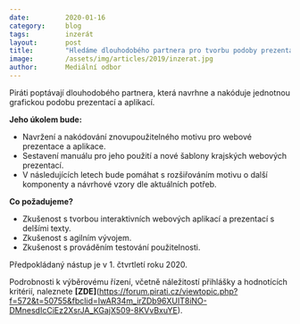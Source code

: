 ```yaml
---
date:         2020-01-16
category:     blog
tags:         inzerát
layout:       post
title:        "Hledáme dlouhodobého partnera pro tvorbu podoby prezentací a aplikací"
image:        /assets/img/articles/2019/inzerat.jpg 
author:       Mediální odbor
---
```


Piráti poptávají dlouhodobého partnera, která navrhne a nakóduje jednotnou grafickou podobu prezentací a aplikací. 

**Jeho úkolem bude:**

* Navržení a nakódování znovupoužitelného motivu pro webové prezentace a aplikace.
* Sestavení manuálu pro jeho použití a nové šablony krajských webových prezentací.
* V následujících letech bude pomáhat s rozšiřováním motivu o další komponenty a návrhové vzory dle aktuálních potřeb.

**Co požadujeme?**

* Zkušenost s tvorbou interaktivních webových aplikací a prezentací s delšími texty.
* Zkušenost s agilním vývojem.
* Zkušenost s prováděním testování použitelnosti.

Předpokládaný nástup je v 1. čtvrtletí roku 2020.

Podrobnosti k výběrovému řízení, včetně náležitostí přihlášky a hodnotících kritérií, naleznete **[ZDE]**(https://forum.pirati.cz/viewtopic.php?f=572&t=50755&fbclid=IwAR34m_irZDb96XUIT8iNO-DMnesdIcCiEz2XsrJA_KGajX509-8KVvBxuYE).
